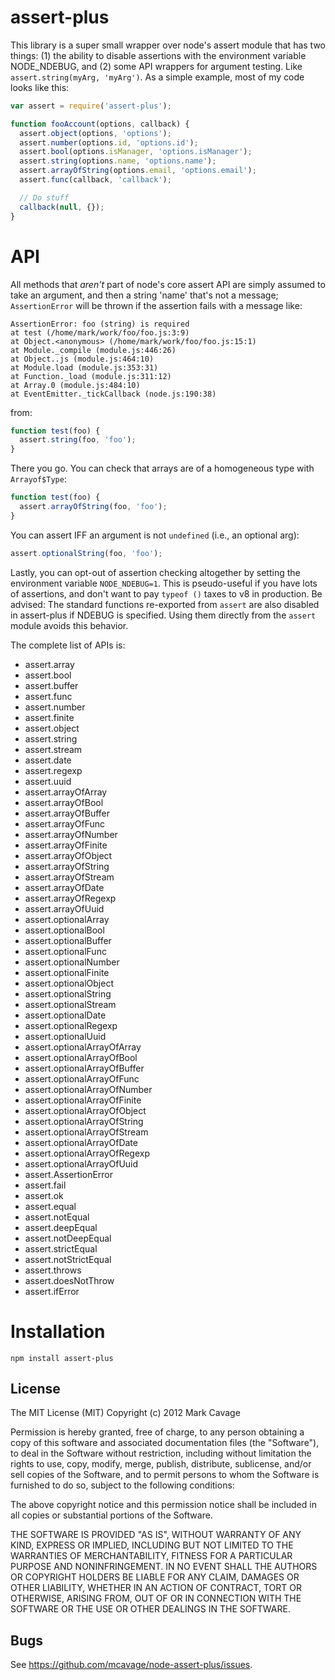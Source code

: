 # assert-plus

This library is a super small wrapper over node's assert module that has two
things: (1) the ability to disable assertions with the environment variable
NODE_NDEBUG, and (2) some API wrappers for argument testing. Like
`assert.string(myArg, 'myArg')`. As a simple example, most of my code looks
like this:

```javascript
var assert = require('assert-plus');

function fooAccount(options, callback) {
  assert.object(options, 'options');
  assert.number(options.id, 'options.id');
  assert.bool(options.isManager, 'options.isManager');
  assert.string(options.name, 'options.name');
  assert.arrayOfString(options.email, 'options.email');
  assert.func(callback, 'callback');

  // Do stuff
  callback(null, {});
}
```

# API

All methods that _aren't_ part of node's core assert API are simply assumed to
take an argument, and then a string 'name' that's not a message; `AssertionError`
will be thrown if the assertion fails with a message like:

    AssertionError: foo (string) is required
    at test (/home/mark/work/foo/foo.js:3:9)
    at Object.<anonymous> (/home/mark/work/foo/foo.js:15:1)
    at Module._compile (module.js:446:26)
    at Object..js (module.js:464:10)
    at Module.load (module.js:353:31)
    at Function._load (module.js:311:12)
    at Array.0 (module.js:484:10)
    at EventEmitter._tickCallback (node.js:190:38)

from:

```javascript
function test(foo) {
  assert.string(foo, 'foo');
}
```

There you go. You can check that arrays are of a homogeneous type with `Arrayof$Type`:

```javascript
function test(foo) {
  assert.arrayOfString(foo, 'foo');
}
```

You can assert IFF an argument is not `undefined` (i.e., an optional arg):

```javascript
assert.optionalString(foo, 'foo');
```

Lastly, you can opt-out of assertion checking altogether by setting the
environment variable `NODE_NDEBUG=1`. This is pseudo-useful if you have
lots of assertions, and don't want to pay `typeof ()` taxes to v8 in
production. Be advised: The standard functions re-exported from `assert` are
also disabled in assert-plus if NDEBUG is specified. Using them directly from
the `assert` module avoids this behavior.

The complete list of APIs is:

- assert.array
- assert.bool
- assert.buffer
- assert.func
- assert.number
- assert.finite
- assert.object
- assert.string
- assert.stream
- assert.date
- assert.regexp
- assert.uuid
- assert.arrayOfArray
- assert.arrayOfBool
- assert.arrayOfBuffer
- assert.arrayOfFunc
- assert.arrayOfNumber
- assert.arrayOfFinite
- assert.arrayOfObject
- assert.arrayOfString
- assert.arrayOfStream
- assert.arrayOfDate
- assert.arrayOfRegexp
- assert.arrayOfUuid
- assert.optionalArray
- assert.optionalBool
- assert.optionalBuffer
- assert.optionalFunc
- assert.optionalNumber
- assert.optionalFinite
- assert.optionalObject
- assert.optionalString
- assert.optionalStream
- assert.optionalDate
- assert.optionalRegexp
- assert.optionalUuid
- assert.optionalArrayOfArray
- assert.optionalArrayOfBool
- assert.optionalArrayOfBuffer
- assert.optionalArrayOfFunc
- assert.optionalArrayOfNumber
- assert.optionalArrayOfFinite
- assert.optionalArrayOfObject
- assert.optionalArrayOfString
- assert.optionalArrayOfStream
- assert.optionalArrayOfDate
- assert.optionalArrayOfRegexp
- assert.optionalArrayOfUuid
- assert.AssertionError
- assert.fail
- assert.ok
- assert.equal
- assert.notEqual
- assert.deepEqual
- assert.notDeepEqual
- assert.strictEqual
- assert.notStrictEqual
- assert.throws
- assert.doesNotThrow
- assert.ifError

# Installation

    npm install assert-plus

## License

The MIT License (MIT)
Copyright (c) 2012 Mark Cavage

Permission is hereby granted, free of charge, to any person obtaining a copy of
this software and associated documentation files (the "Software"), to deal in
the Software without restriction, including without limitation the rights to
use, copy, modify, merge, publish, distribute, sublicense, and/or sell copies of
the Software, and to permit persons to whom the Software is furnished to do so,
subject to the following conditions:

The above copyright notice and this permission notice shall be included in all
copies or substantial portions of the Software.

THE SOFTWARE IS PROVIDED "AS IS", WITHOUT WARRANTY OF ANY KIND, EXPRESS OR
IMPLIED, INCLUDING BUT NOT LIMITED TO THE WARRANTIES OF MERCHANTABILITY,
FITNESS FOR A PARTICULAR PURPOSE AND NONINFRINGEMENT. IN NO EVENT SHALL THE
AUTHORS OR COPYRIGHT HOLDERS BE LIABLE FOR ANY CLAIM, DAMAGES OR OTHER
LIABILITY, WHETHER IN AN ACTION OF CONTRACT, TORT OR OTHERWISE, ARISING FROM,
OUT OF OR IN CONNECTION WITH THE SOFTWARE OR THE USE OR OTHER DEALINGS IN THE
SOFTWARE.

## Bugs

See <https://github.com/mcavage/node-assert-plus/issues>.
